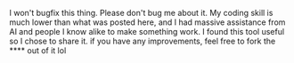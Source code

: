 I won't bugfix this thing. Please don't bug me about it. My coding skill is much lower than what was posted here, and I had massive assistance from AI and people I know alike to make something work. I found this tool useful so I chose to share it. if you have any improvements, feel free to fork the **** out of it lol 
